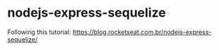 # nodejs-express-sequelize
Following this tutorial: https://blog.rocketseat.com.br/nodejs-express-sequelize/
